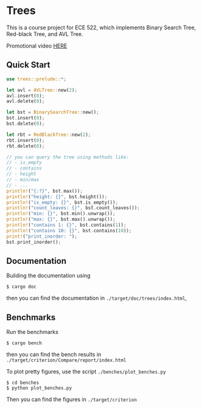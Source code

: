 # Trees

This is a course project for ECE 522, which implements Binary Search Tree, Red-black Tree, and AVL Tree.

Promotional video [HERE](https://www.dropbox.com/s/q8tefnc9z80v04z/ECE_522_trees_marketing_video.osp?dl=0)

## Quick Start

```rust
use trees::prelude::*;

let avl = AVLTree::new(2);
avl.insert(0);
avl.delete(0);

let bst = BinarySearchTree::new();
bst.insert(0);
bst.delete(0);

let rbt = RedBlackTree::new(2);
rbt.insert(0);
rbt.delete(0);

// you can query the tree using methods like: 
// - is_empty
// - contains
// - height
// - min/max
// - ...
println!("{:?}", bst.max());
println!("height: {}", bst.height());
println!("is_empty: {}", bst.is_empty());
println!("count_leaves: {}", bst.count_leaves());
println!("min: {}", bst.min().unwrap());
println!("max: {}", bst.max().unwrap());
println!("contains 1: {}", bst.contains(1));
println!("contains 10: {}", bst.contains(10));
print!("print_inorder: ");
bst.print_inorder();
```

## Documentation

Building the documentation using

```
$ cargo doc
```

then you can find the documentation in `./target/doc/trees/index.html`,  

## Benchmarks

Run the benchmarks

```
$ cargo bench
```

then you can find the bench results in `./target/criterion/Compare/report/index.html`

To plot pretty figures, use the script `./benches/plot_benches.py`

```
$ cd benches
$ python plot_benches.py
```

Then you can find the figures in `./target/criterion`
